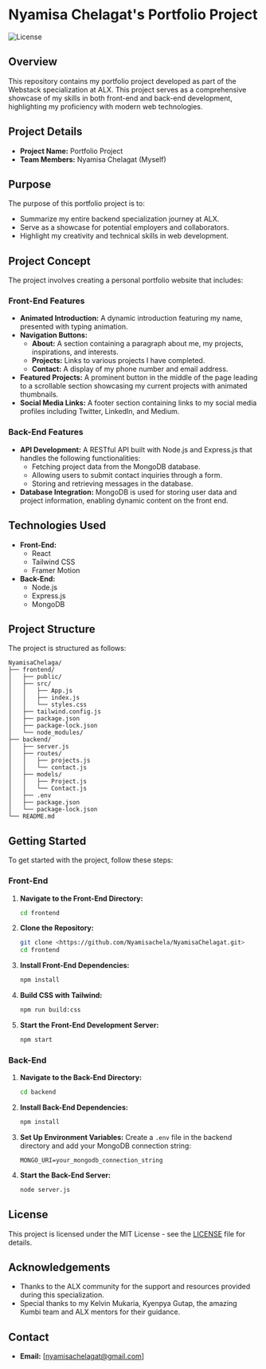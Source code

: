 
# Nyamisa Chelagat's Portfolio Project

![License](https://img.shields.io/badge/license-MIT-brightgreen)

## Overview

This repository contains my portfolio project developed as part of the Webstack specialization at ALX. This project serves as a comprehensive showcase of my skills in both front-end and back-end development, highlighting my proficiency with modern web technologies.

## Project Details

- **Project Name:** Portfolio Project
- **Team Members:** Nyamisa Chelagat (Myself)

## Purpose

The purpose of this portfolio project is to:

- Summarize my entire backend specialization journey at ALX.
- Serve as a showcase for potential employers and collaborators.
- Highlight my creativity and technical skills in web development.

## Project Concept

The project involves creating a personal portfolio website that includes:

### Front-End Features

- **Animated Introduction:** A dynamic introduction featuring my name, presented with typing animation.
- **Navigation Buttons:**
  - **About:** A section containing a paragraph about me, my projects, inspirations, and interests.
  - **Projects:** Links to various projects I have completed.
  - **Contact:** A display of my phone number and email address.
- **Featured Projects:** A prominent button in the middle of the page leading to a scrollable section showcasing my current projects with animated thumbnails.
- **Social Media Links:** A footer section containing links to my social media profiles including Twitter, LinkedIn, and Medium.

### Back-End Features

- **API Development:** A RESTful API built with Node.js and Express.js that handles the following functionalities:
  - Fetching project data from the MongoDB database.
  - Allowing users to submit contact inquiries through a form.
  - Storing and retrieving messages in the database.
- **Database Integration:** MongoDB is used for storing user data and project information, enabling dynamic content on the front end.

## Technologies Used

- **Front-End:**
  - React
  - Tailwind CSS
  - Framer Motion
- **Back-End:**
  - Node.js
  - Express.js
  - MongoDB

## Project Structure

The project is structured as follows:

```
NyamisaChelaga/
├── frontend/
│   ├── public/
│   ├── src/
│   │   ├── App.js
│   │   ├── index.js
│   │   └── styles.css
│   ├── tailwind.config.js
│   ├── package.json
│   ├── package-lock.json
│   └── node_modules/
├── backend/
│   ├── server.js
│   ├── routes/
│   │   ├── projects.js
│   │   └── contact.js
│   ├── models/
│   │   ├── Project.js
│   │   └── Contact.js
│   ├── .env
│   ├── package.json
│   └── package-lock.json
└── README.md
```

## Getting Started

To get started with the project, follow these steps:

### Front-End

1. **Navigate to the Front-End Directory:**
   ```bash
   cd frontend
   ```

2. **Clone the Repository:**
   ```bash
   git clone <https://github.com/Nyamisachela/NyamisaChelagat.git>
   cd frontend
   ```

3. **Install Front-End Dependencies:**
   ```bash
   npm install
   ```

4. **Build CSS with Tailwind:**
   ```bash
   npm run build:css
   ```

5. **Start the Front-End Development Server:**
   ```bash
   npm start
   ```

### Back-End

1. **Navigate to the Back-End Directory:**
   ```bash
   cd backend
   ```

2. **Install Back-End Dependencies:**
   ```bash
   npm install
   ```

3. **Set Up Environment Variables:**
   Create a `.env` file in the backend directory and add your MongoDB connection string:
   ```
   MONGO_URI=your_mongodb_connection_string
   ```

4. **Start the Back-End Server:**
   ```bash
   node server.js
   ```

## License

This project is licensed under the MIT License - see the [LICENSE](LICENSE) file for details.

## Acknowledgements

- Thanks to the ALX community for the support and resources provided during this specialization.
- Special thanks to my Kelvin Mukaria, Kyenpya Gutap, the amazing Kumbi team and ALX mentors for their guidance.

## Contact

- **Email:** [nyamisachelagat@gmail.com]

